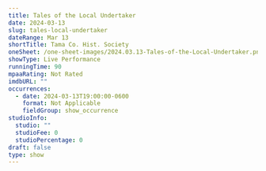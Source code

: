 ```yaml
---
title: Tales of the Local Undertaker
date: 2024-03-13
slug: tales-local-undertaker
dateRange: Mar 13
shortTitle: Tama Co. Hist. Society
oneSheet: /one-sheet-images/2024.03.13-Tales-of-the-Local-Undertaker.png
showType: Live Performance
runningTime: 90
mpaaRating: Not Rated
imdbURL: ""
occurrences:
  - date: 2024-03-13T19:00:00-0600
    format: Not Applicable
    fieldGroup: show_occurrence
studioInfo:
  studio: ""
  studioFee: 0
  studioPercentage: 0
draft: false
type: show
---
```

